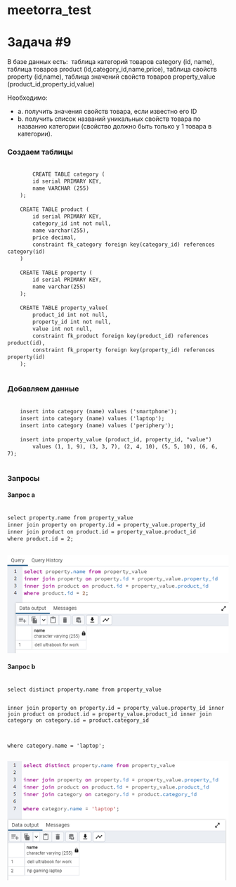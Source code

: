 # meetorra_test

# Задача #9

В базе данных есть:
 таблица категорий товаров category (id, name), таблица товаров product (id,category_id,name,price), таблица свойств property (id,name), таблица значений свойств товаров property_value (product_id,property_id,value)
 
Необходимо:
 - a. получить значения свойств товара, если известно его ID
 - b. получить список названий уникальных свойств товара по названию категории
(свойство должно быть только у 1 товара в категории).

<h3>Создаем таблицы</h3>

<pre>
    <code>
        CREATE TABLE category (
	    id serial PRIMARY KEY,
	    name VARCHAR (255)
	);

	CREATE TABLE product (
		id serial PRIMARY KEY,
		category_id int not null,
		name varchar(255),
		price decimal,
		constraint fk_category foreign key(category_id) references category(id)
	)

	CREATE TABLE property (
		id serial PRIMARY KEY,
		name varchar(255)
	);

	CREATE TABLE property_value(
		product_id int not null,
		property_id int not null,
		value int not null,
		constraint fk_product foreign key(product_id) references product(id),
		constraint fk_property foreign key(property_id) references property(id)
	);
    </code>
</pre>

<h3>Добавляем данные</h3>

<pre>
    <code>
	insert into category (name) values ('smartphone');
	insert into category (name) values ('laptop');
	insert into category (name) values ('periphery');
	
	insert into property_value (product_id, property_id, "value") 
		values (1, 1, 9), (3, 3, 7), (2, 4, 10), (5, 5, 10), (6, 6, 7);
    </code>
</pre>
    
<h3>Запросы </h3>
<h4>Запрос a </h4>
<pre>
    <code>
select property.name from property_value 
inner join property on property.id = property_value.property_id
inner join product on product.id = property_value.product_id
where product.id = 2;
    </code>
</pre>

![alt text](https://github.com/IgorKinev11/meetorra_test/blob/main/images/query_1.PNG)

<h4>Запрос b </h4>
<pre>
    <code>
select distinct property.name from property_value

inner join property on property.id = property_value.property_id
inner join product on product.id = property_value.product_id
inner join category on category.id = product.category_id

where category.name = 'laptop';	
    </code>
</pre>

![alt text](https://github.com/IgorKinev11/meetorra_test/blob/main/images/query_2.PNG)






